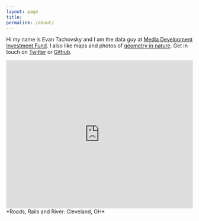 ```yaml
---
layout: page
title: 
permalink: /about/
---
```


Hi my name is Evan Tachovsky and I am the data guy at  <a href = "http://www.mdif.org/" target = "_blank"> Media Development Investment Fund</a>. I also like maps and photos of [geometry in nature](http://etachov.github.io/other/2016/02/20/ice-hike/). Get in touch on [Twitter](https://twitter.com/EvanTachovsky) or [Github](https://github.com/etachov).


<iframe width='100%' height='400px' frameBorder='0' src='https://a.tiles.mapbox.com/v4/thac.kphl967o/zoomwheel.html?access_token=pk.eyJ1IjoidGhhYyIsImEiOiJtOEgxY1c0In0.R0lZZADkH3i5mGKRgpXw0g'></iframe>
*Roads, Rails and River: Cleveland, OH*

